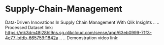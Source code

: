 # Supply-Chain-Management
Data-Driven Innovations In Supply Chain Management With Qlik Insights
..
..
Processed Dataset link:
https://mk3dm48j28hl9ns.sg.qlikcloud.com/sense/app/63eb0999-71f3-4e77-bfdb-665759f1842a
..
..
Demonstration video link:
